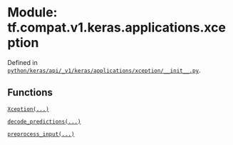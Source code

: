 <div itemscope itemtype="http://developers.google.com/ReferenceObject">
<meta itemprop="name" content="tf.compat.v1.keras.applications.xception" />
<meta itemprop="path" content="Stable" />
</div>

# Module: tf.compat.v1.keras.applications.xception





Defined in [`python/keras/api/_v1/keras/applications/xception/__init__.py`](/code/stable/tensorflow/python/keras/api/_v1/keras/applications/xception/__init__.py).

<!-- Placeholder for "Used in" -->


## Functions

[`Xception(...)`](../../../../../tf/keras/applications/Xception.md)

[`decode_predictions(...)`](../../../../../tf/keras/applications/xception/decode_predictions.md)

[`preprocess_input(...)`](../../../../../tf/keras/applications/xception/preprocess_input.md)

